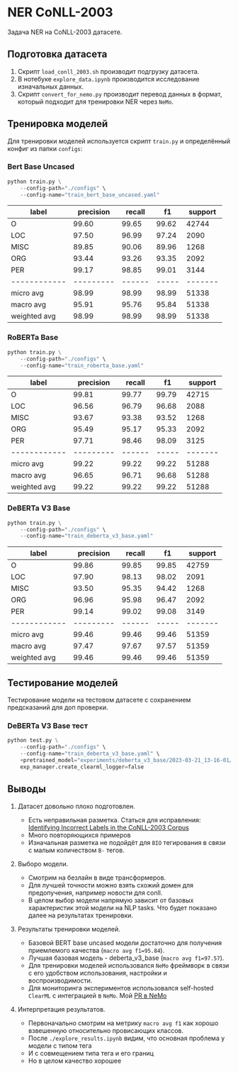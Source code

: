 # NER CoNLL-2003

Задача NER на CoNLL-2003 датасете.

## Подготовка датасета

1. Скрипт `load_conll_2003.sh` производит подгрузку датасета.
2. В нотебуке `explore_data.ipynb` производится исследование изначальных данных.
3. Скрипт `convert_for_nemo.py` производит перевод данных в формат, который подходит для тренировки NER через `NeMo`.

## Тренировка моделей

Для тренировки моделей используется скрипт `train.py` и определённый конфиг из папки `configs`:

### Bert Base Uncased

```python
python train.py \
    --config-path="./configs" \
    --config-name="train_bert_base_uncased.yaml"
```

| label        | precision | recall | f1    | support |
| ------------ | --------- | ------ | ----- | ------- |
| O            | 99.60     | 99.65  | 99.62 | 42744   |
| LOC          | 97.50     | 96.99  | 97.24 | 2090    |
| MISC         | 89.85     | 90.06  | 89.96 | 1268    |
| ORG          | 93.44     | 93.26  | 93.35 | 2092    |
| PER          | 99.17     | 98.85  | 99.01 | 3144    |
| ------------ | --------- | ------ | ----- | ------- |
| micro avg    | 98.99     | 98.99  | 98.99 | 51338   |
| macro avg    | 95.91     | 95.76  | 95.84 | 51338   |
| weighted avg | 98.99     | 98.99  | 98.99 | 51338   |

### RoBERTa Base

```python
python train.py \
    --config-path="./configs" \
    --config-name="train_roberta_base.yaml"
```

| label        | precision | recall | f1    | support |
| ------------ | --------- | ------ | ----- | ------- |
| O            | 99.81     | 99.77  | 99.79 | 42715   |
| LOC          | 96.56     | 96.79  | 96.68 | 2088    |
| MISC         | 93.67     | 93.38  | 93.52 | 1268    |
| ORG          | 95.49     | 95.17  | 95.33 | 2092    |
| PER          | 97.71     | 98.46  | 98.09 | 3125    |
| ------------ | --------- | ------ | ----- | ------- |
| micro avg    | 99.22     | 99.22  | 99.22 | 51288   |
| macro avg    | 96.65     | 96.71  | 96.68 | 51288   |
| weighted avg | 99.22     | 99.22  | 99.22 | 51288   |

### DeBERTa V3 Base

```python
python train.py \
    --config-path="./configs" \
    --config-name="train_deberta_v3_base.yaml"
```

| label        | precision | recall | f1    | support |
| ------------ | --------- | ------ | ----- | ------- |
| O            | 99.86     | 99.85  | 99.85 | 42759   |
| LOC          | 97.90     | 98.13  | 98.02 | 2091    |
| MISC         | 93.50     | 95.35  | 94.42 | 1268    |
| ORG          | 96.96     | 95.98  | 96.47 | 2092    |
| PER          | 99.14     | 99.02  | 99.08 | 3149    |
| ------------ | --------- | ------ | ----- | ------- |
| micro avg    | 99.46     | 99.46  | 99.46 | 51359   |
| macro avg    | 97.47     | 97.67  | 97.57 | 51359   |
| weighted avg | 99.46     | 99.46  | 99.46 | 51359   |

## Тестирование моделей

Тестирование модели на тестовом датасете с сохранением предсказаний для доп проверки.

### DeBERTa V3 Base тест

```python
python test.py \
    --config-path="./configs" \
    --config-name="train_deberta_v3_base.yaml" \
    +pretrained_model="experiments/deberta_v3_base/2023-03-21_13-16-01/checkpoints/deberta_v3_base.nemo" \
    exp_manager.create_clearml_logger=false
```

## Выводы

1. Датасет довольно плохо подготовлен.

   - Есть неправильная разметка. Статься для исправления: [Identifying Incorrect Labels in the CoNLL-2003 Corpus](https://aclanthology.org/2020.conll-1.16.pdf)
   - Много повторяющихся примеров
   - Изначальная разметка не подойдёт для `BIO` тегирования в связи с малым количеством `B-` тегов.

2. Выборо модели.

    - Смотрим на безлайн в виде трансформеров.
    - Для лучшей точности можно взять схожий домен для предопучения, например новости для conll.
    - В целом выбор модели напрямую зависит от базовых характеристик этой модели на NLP tasks. Что будет показано далее на результатах тренировки.

3. Результаты тренировки моделей.

    - Базовой BERT base uncased модели достаточно для получения приемлемого качества (`macro avg f1=95.84`).
    - Лучшая базовая модель - deberta_v3_base (`macro avg f1=97.57`).
    - Для тренировки моделей использовался `NeMo` фреймворк в связи с его удобством использования, настройки и воспроизводимости.
    - Для мониторинга экспериментов использовался self-hosted `ClearML` с интеграцией в `NeMo`. Мой [PR в NeMo](https://github.com/NVIDIA/NeMo/pull/6014)

4. Интерпретация результатов.

    - Первоначально смотрим на метрику `macro avg f1` как хорошо взвешенную относительно провисающих классов.
    - После `./explore_results.ipynb` видим, что основная проблема у модели с типом тега
    - И с совмещением типа тега и его границ
    - Но в целом качество хорошее

